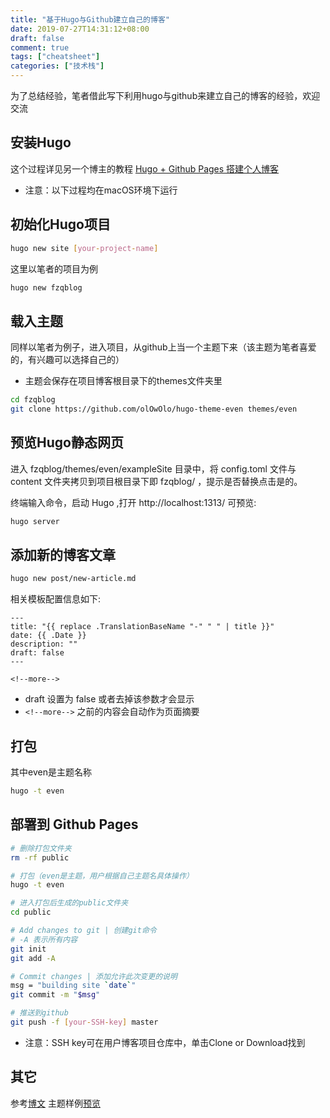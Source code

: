 ```yaml
---
title: "基于Hugo与Github建立自己的博客"
date: 2019-07-27T14:31:12+08:00
draft: false
comment: true
tags: ["cheatsheet"]
categories: ["技术栈"]
---
```

为了总结经验，笔者借此写下利用hugo与github来建立自己的博客的经验，欢迎交流
<!--more-->
## 安装Hugo
这个过程详见另一个博主的教程 [Hugo + Github Pages 搭建个人博客](https://nusr.github.io/post/2019/2019-04-26-creat-hugo-blog/)
- 注意：以下过程均在macOS环境下运行

## 初始化Hugo项目

```bash
hugo new site [your-project-name]
```
这里以笔者的项目为例
```bash
hugo new fzqblog
```
## 载入主题

同样以笔者为例子，进入项目，从github上当一个主题下来（该主题为笔者喜爱的，有兴趣可以选择自己的）

- 主题会保存在项目博客根目录下的themes文件夹里
```bash
cd fzqblog
git clone https://github.com/olOwOlo/hugo-theme-even themes/even
```
## 预览Hugo静态网页
进入 fzqblog/themes/even/exampleSite 目录中，将 config.toml 文件与content 文件夹拷贝到项目根目录下即 fzqblog/ ，提示是否替换点击是的。

终端输入命令，启动 Hugo ,打开 http://localhost:1313/ 可预览:
```bash
hugo server
```
## 添加新的博客文章
```bash
hugo new post/new-article.md
```
相关模板配置信息如下:
```
---
title: "{{ replace .TranslationBaseName "-" " " | title }}"
date: {{ .Date }}
description: ""
draft: false
---

<!--more-->
```
- draft 设置为 false 或者去掉该参数才会显示
- ```<!--more-->``` 之前的内容会自动作为页面摘要

## 打包
其中even是主题名称
```bash
hugo -t even
```
## 部署到 Github Pages

```bash
# 删除打包文件夹
rm -rf public

# 打包（even是主题，用户根据自己主题名具体操作）
hugo -t even 

# 进入打包后生成的public文件夹
cd public

# Add changes to git | 创建git命令
# -A 表示所有内容
git init
git add -A 

# Commit changes | 添加允许此次变更的说明
msg = "building site `date`"
git commit -m "$msg"

# 推送到github
git push -f [your-SSH-key] master
```
- 注意：SSH key可在用户博客项目仓库中，单击Clone or Download找到

## 其它
参考[博文](https://nusr.github.io/post/2019/2019-04-26-creat-hugo-blog/)
主题样例[预览](https://blog.olowolo.com/example-site/)